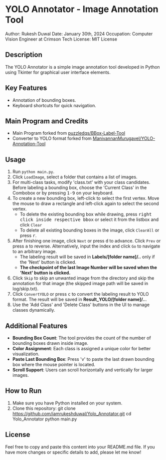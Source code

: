 # YOLO Annotator - Image Annotation Tool

Author: Rukesh Duwal
Date: January 30th, 2024
Occupation: Computer Vision Engineer at Crimson Tech
License: MIT License

## Description

The YOLO Annotator is a simple image annotation tool developed in Python using Tkinter for graphical user interface elements.

## Key Features

- Annotation of bounding boxes.
- Keyboard shortcuts for quick navigation.

## Main Program and Credits

- Main Program forked from [puzzledqs/BBox-Label-Tool](https://github.com/puzzledqs/BBox-Label-Tool/tree/multi-class)
- Converter to YOLO format forked from [ManivannanMurugavel/YOLO-Annotation-Tool](https://github.com/ManivannanMurugavel/YOLO-Annotation-Tool)

## Usage

1. Run `python main.py`.
2. Click `LoadImage`, select a folder that contains a list of images.
3. For multi-class tasks, modify 'class.txt' with your class candidates. Before labeling a bounding box, choose the 'Current Class' in the Combobox or by pressing <kbd>1-9</kbd> on your keyboard.
4. To create a new bounding box, left-click to select the first vertex. Move the mouse to draw a rectangle and left-click again to select the second vertex.
   - To delete the existing bounding box while drawing, press <kbd>right click inside respective bbox</kbd> or select it from the listbox and click `Clear`<kbd>
   - To delete all existing bounding boxes in the image, click `ClearAll` or press <kbd>r</kbd>.
5. After finishing one image, click `Next` or press <kbd>d</kbd> to advance. Click `Prev` or press <kbd>a</kbd> to reverse. Alternatively, input the index and click `Go` to navigate to an arbitrary image.
   - The labeling result will be saved in **Labels/[folder name]/..** only if the 'Next' button is clicked.
   - **The checkpoint of the last Image Number will be saved when the 'Next' button is clicked.**
6. Click `Skip` to skip an unwanted image from the directory and skip the annotation for that image (the skipped image path will be saved in log/skip.txt).
7. Click `ConvertYOLO` or press <kbd>c</kbd> to convert the labeling result to YOLO format. The result will be saved in **Result_YOLO/[folder name]/..**.
8. Use the 'Add Class' and 'Delete Class' buttons in the UI to manage classes dynamically.

## Additional Features

- **Bounding Box Count**: The tool provides the count of the number of bounding boxes drawn inside image.
- **Color Assignment**: Each class is assigned a unique color for better visualization.
- **Paste Last Bounding Box**: Press 'v' to paste the last drawn bounding box where the mouse pointer is located.
- **Scroll Support**: Users can scroll horizontally and vertically for larger images.

## How to Run

1. Make sure you have Python installed on your system.
2. Clone this repository:
   git clone https://github.com/iamrukeshduwal/Yolo_Annotator.git
   cd Yolo_Annotator
   python main.py

## License
Feel free to copy and paste this content into your README.md file. If you have more changes or specific details to add, please let me know!


